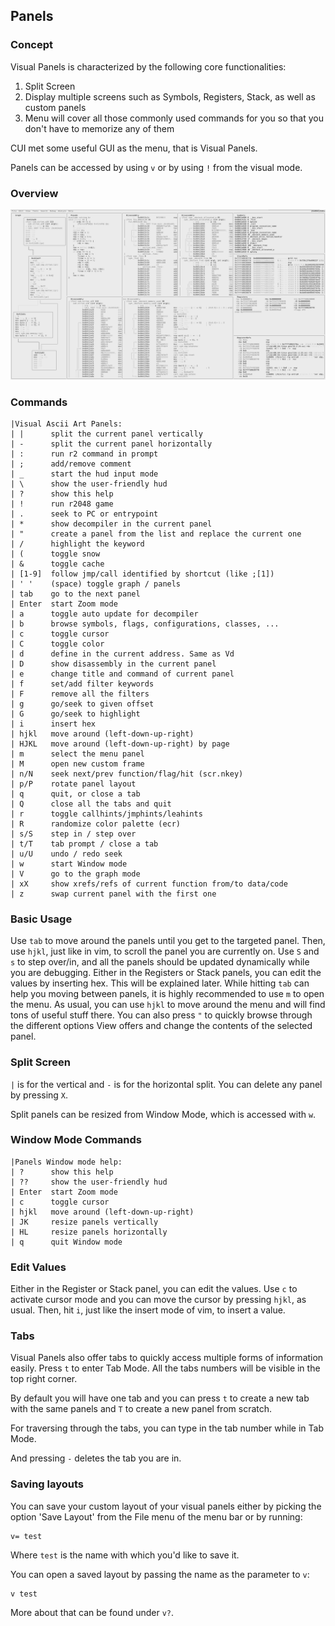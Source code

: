 ## Panels

### Concept

Visual Panels is characterized by the following core functionalities:

1. Split Screen
2. Display multiple screens such as Symbols, Registers, Stack, as well as custom panels
3. Menu will cover all those commonly used commands for you so that you don't have to memorize any of them

CUI met some useful GUI as the menu, that is Visual Panels.

Panels can be accessed by using `v` or by using `!` from the visual mode.

### Overview

![Panels Overview](panels_overview.png)

### Commands
```
|Visual Ascii Art Panels:
| |      split the current panel vertically
| -      split the current panel horizontally
| :      run r2 command in prompt
| ;      add/remove comment
| _      start the hud input mode
| \      show the user-friendly hud
| ?      show this help
| !      run r2048 game
| .      seek to PC or entrypoint
| *      show decompiler in the current panel
| "      create a panel from the list and replace the current one
| /      highlight the keyword
| (      toggle snow
| &      toggle cache
| [1-9]  follow jmp/call identified by shortcut (like ;[1])
| ' '    (space) toggle graph / panels
| tab    go to the next panel
| Enter  start Zoom mode
| a      toggle auto update for decompiler
| b      browse symbols, flags, configurations, classes, ...
| c      toggle cursor
| C      toggle color
| d      define in the current address. Same as Vd
| D      show disassembly in the current panel
| e      change title and command of current panel
| f      set/add filter keywords
| F      remove all the filters
| g      go/seek to given offset
| G      go/seek to highlight
| i      insert hex
| hjkl   move around (left-down-up-right)
| HJKL   move around (left-down-up-right) by page
| m      select the menu panel
| M      open new custom frame
| n/N    seek next/prev function/flag/hit (scr.nkey)
| p/P    rotate panel layout
| q      quit, or close a tab
| Q      close all the tabs and quit
| r      toggle callhints/jmphints/leahints 
| R      randomize color palette (ecr)
| s/S    step in / step over
| t/T    tab prompt / close a tab
| u/U    undo / redo seek
| w      start Window mode
| V      go to the graph mode
| xX     show xrefs/refs of current function from/to data/code
| z      swap current panel with the first one
```

### Basic Usage

Use `tab` to move around the panels until you get to the targeted panel. Then, use `hjkl`, just like in vim, to scroll the panel you are currently on.
Use `S` and `s` to step over/in, and all the panels should be updated dynamically while you are debugging.
Either in the Registers or Stack panels, you can edit the values by inserting hex. This will be explained later.
While hitting `tab` can help you moving between panels, it is highly recommended to use `m` to open the menu.
As usual, you can use `hjkl` to move around the menu and will find tons of useful stuff there.
You can also press `"` to quickly browse through the different options View offers and change the contents of the selected panel.

### Split Screen

`|` is for the vertical and `-` is for the horizontal split. You can delete any panel by pressing `X`.

Split panels can be resized from Window Mode, which is accessed with `w`.

### Window Mode Commands

```
|Panels Window mode help:
| ?      show this help
| ??     show the user-friendly hud
| Enter  start Zoom mode
| c      toggle cursor
| hjkl   move around (left-down-up-right)
| JK     resize panels vertically
| HL     resize panels horizontally
| q      quit Window mode
```

### Edit Values

Either in the Register or Stack panel, you can edit the values. Use `c` to activate cursor mode and you can move the cursor by pressing `hjkl`, as usual. Then, hit `i`, just like the insert mode of vim, to insert a value.

### Tabs

Visual Panels also offer tabs to quickly access multiple forms of information easily. Press `t` to enter Tab Mode. All the tabs numbers will be visible in the top right corner.

By default you will have one tab and you can press `t` to create a new tab with the same panels and `T` to create a new panel from scratch.

For traversing through the tabs, you can type in the tab number while in Tab Mode.

And pressing `-` deletes the tab you are in.

### Saving layouts

You can save your custom layout of your visual panels either by picking the option 'Save Layout' from the File menu of the menu bar or by running:

```
v= test
```

Where `test` is the name with which you'd like to save it.

You can open a saved layout by passing the name as the parameter to `v`:

```
v test
```

More about that can be found under `v?`.
